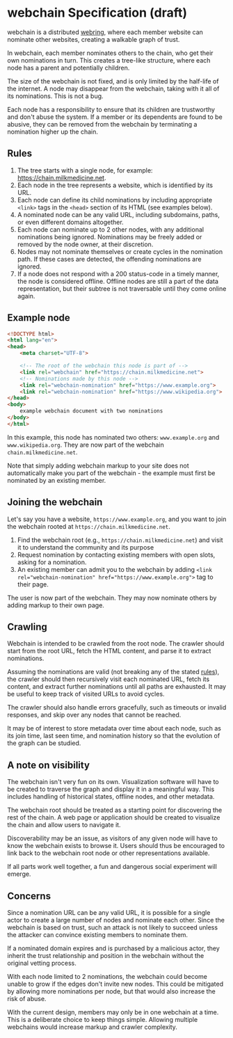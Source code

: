 # webchain Specification (draft)

webchain is a distributed [webring](https://en.wikipedia.org/wiki/Webring),
where each member website can nominate other websites, creating a walkable graph
of trust.

In webchain, each member nominates others to the chain, who get their own
nominations in turn. This creates a tree-like structure, where each node has a
parent and potentially children.

The size of the webchain is not fixed, and is only limited by the half-life of
the internet. A node may disappear from the webchain, taking with it all of its
nominations. This is not a bug.

Each node has a responsibility to ensure that its children are trustworthy and
don't abuse the system. If a member or its dependents are found to be abusive,
they can be removed from the webchain by terminating a nomination higher up the
chain.

## Rules

1. The tree starts with a single node, for example:
   https://chain.milkmedicine.net.
2. Each node in the tree represents a website, which is identified by its URL.
3. Each node can define its child nominations by including appropriate `<link>`
   tags in the `<head>` section of its HTML (see examples below).
4. A nominated node can be any valid URL, including subdomains, paths, or even
	different domains altogether.
5. Each node can nominate up to 2 other nodes, with any additional nominations
   being ignored. Nominations may be freely added or removed by the node owner, at their
   discretion.
7. Nodes may not nominate themselves or create cycles in the nomination path. If
   these cases are detected, the offending nominations are ignored.
8. If a node does not respond with a 200 status-code in a timely manner, the
   node is considered offline. Offline nodes are still a part of the data
   representation, but their subtree is not traversable until they come online
   again.

## Example node

```html
<!DOCTYPE html>
<html lang="en">
<head>
	<meta charset="UTF-8">

	<!-- The root of the webchain this node is part of -->
	<link rel="webchain" href="https://chain.milkmedicine.net">
	<!-- Nominations made by this node -->
	<link rel="webchain-nomination" href="https://www.example.org">
	<link rel="webchain-nomination" href="https://www.wikipedia.org">
</head>
<body>
	example webchain document with two nominations
</body>
</html>
```

In this example, this node has nominated two others: `www.example.org` and
`www.wikipedia.org`. They are now part of the webchain
`chain.milkmedicine.net`.

Note that simply adding webchain markup to your site does not automatically make
you part of the webchain - the example must first be nominated by an existing
member.

## Joining the webchain

Let's say you have a website, `https://www.example.org`, and you want to join
the webchain rooted at `https://chain.milkmedicine.net`.

1. Find the webchain root (e.g., `https://chain.milkmedicine.net`) and
	visit it to understand the community and its purpose
2. Request nomination by contacting existing members with open slots, asking
   for a nomination.
3. An existing member can admit you to the webchain by adding
   `<link rel="webchain-nomination" href="https://www.example.org">` tag to
   their page.

The user is now part of the webchain. They may now nominate others by adding
markup to their own page.

## Crawling

Webchain is intended to be crawled from the root node. The crawler should start
from the root URL, fetch the HTML content, and parse it to extract nominations.

Assuming the nominations are valid (not breaking any of the stated
[rules](#rules)), the crawler should then recursively visit each nominated URL,
fetch its content, and extract further nominations until all paths are
exhausted. It may be useful to keep track of visited URLs to avoid cycles.

The crawler should also handle errors gracefully, such as timeouts or invalid
responses, and skip over any nodes that cannot be reached.

It may be of interest to store metadata over time about each node, such as its
join time, last seen time, and nomination history so that the evolution of the
graph can be studied.

## A note on visibility

The webchain isn't very fun on its own. Visualization software will have to be
created to traverse the graph and display it in a meaningful way. This includes
handling of historical states, offline nodes, and other metadata.

The webchain root should be treated as a starting point for discovering the
rest of the chain. A web page or application should be created to visualize the
chain and allow users to navigate it.

Discoverability may be an issue, as visitors of any given node will have to know
the webchain exists to browse it. Users should thus be encouraged to link back
to the webchain root node or other representations available.

If all parts work well together, a fun and dangerous social experiment will
emerge.


## Concerns

Since a nomination URL can be any valid URL, it is possible for a single actor
to create a large number of nodes and nominate each other. Since the webchain is
based on trust, such an attack is not likely to succeed unless the attacker can
convince existing members to nominate them.

If a nominated domain expires and is purchased by a malicious actor, they
inherit the trust relationship and position in the webchain without the original
vetting process.

With each node limited to 2 nominations, the webchain could become unable to
grow if the edges don't invite new nodes. This could be mitigated by allowing
more nominations per node, but that would also increase the risk of abuse.

With the current design, members may only be in one webchain at a time. This is
a deliberate choice to keep things simple. Allowing multiple webchains would
increase markup and crawler complexity.
